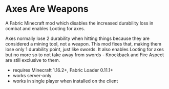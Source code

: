 # Axes Are Weapons

A Fabric Minecraft mod which disables the increased durability loss in combat and enables Looting for axes.

Axes normally lose 2 durability when hitting things because they are considered a mining tool, not a weapon.
This mod fixes that, making them lose only 1 durability point, just like swords.
It also enables Looting for axes but no more so to not take away from swords - Knockback and Fire Aspect are still exclusive to them.

- requires Minecraft 1.16.2+, Fabric Loader 0.11.1+
- works server-only
- works in single player when installed on the client